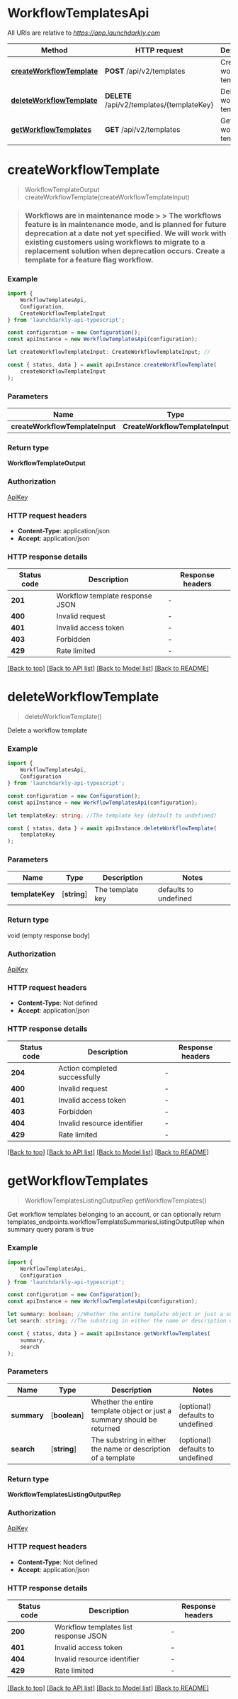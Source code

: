 # WorkflowTemplatesApi

All URIs are relative to *https://app.launchdarkly.com*

|Method | HTTP request | Description|
|------------- | ------------- | -------------|
|[**createWorkflowTemplate**](#createworkflowtemplate) | **POST** /api/v2/templates | Create workflow template|
|[**deleteWorkflowTemplate**](#deleteworkflowtemplate) | **DELETE** /api/v2/templates/{templateKey} | Delete workflow template|
|[**getWorkflowTemplates**](#getworkflowtemplates) | **GET** /api/v2/templates | Get workflow templates|

# **createWorkflowTemplate**
> WorkflowTemplateOutput createWorkflowTemplate(createWorkflowTemplateInput)

> ### Workflows are in maintenance mode > > The workflows feature is in maintenance mode, and is planned for future deprecation at a date not yet specified. We will work with existing customers using workflows to migrate to a replacement solution when deprecation occurs.  Create a template for a feature flag workflow. 

### Example

```typescript
import {
    WorkflowTemplatesApi,
    Configuration,
    CreateWorkflowTemplateInput
} from 'launchdarkly-api-typescript';

const configuration = new Configuration();
const apiInstance = new WorkflowTemplatesApi(configuration);

let createWorkflowTemplateInput: CreateWorkflowTemplateInput; //

const { status, data } = await apiInstance.createWorkflowTemplate(
    createWorkflowTemplateInput
);
```

### Parameters

|Name | Type | Description  | Notes|
|------------- | ------------- | ------------- | -------------|
| **createWorkflowTemplateInput** | **CreateWorkflowTemplateInput**|  | |


### Return type

**WorkflowTemplateOutput**

### Authorization

[ApiKey](../README.md#ApiKey)

### HTTP request headers

 - **Content-Type**: application/json
 - **Accept**: application/json


### HTTP response details
| Status code | Description | Response headers |
|-------------|-------------|------------------|
|**201** | Workflow template response JSON |  -  |
|**400** | Invalid request |  -  |
|**401** | Invalid access token |  -  |
|**403** | Forbidden |  -  |
|**429** | Rate limited |  -  |

[[Back to top]](#) [[Back to API list]](../README.md#documentation-for-api-endpoints) [[Back to Model list]](../README.md#documentation-for-models) [[Back to README]](../README.md)

# **deleteWorkflowTemplate**
> deleteWorkflowTemplate()

Delete a workflow template

### Example

```typescript
import {
    WorkflowTemplatesApi,
    Configuration
} from 'launchdarkly-api-typescript';

const configuration = new Configuration();
const apiInstance = new WorkflowTemplatesApi(configuration);

let templateKey: string; //The template key (default to undefined)

const { status, data } = await apiInstance.deleteWorkflowTemplate(
    templateKey
);
```

### Parameters

|Name | Type | Description  | Notes|
|------------- | ------------- | ------------- | -------------|
| **templateKey** | [**string**] | The template key | defaults to undefined|


### Return type

void (empty response body)

### Authorization

[ApiKey](../README.md#ApiKey)

### HTTP request headers

 - **Content-Type**: Not defined
 - **Accept**: application/json


### HTTP response details
| Status code | Description | Response headers |
|-------------|-------------|------------------|
|**204** | Action completed successfully |  -  |
|**400** | Invalid request |  -  |
|**401** | Invalid access token |  -  |
|**403** | Forbidden |  -  |
|**404** | Invalid resource identifier |  -  |
|**429** | Rate limited |  -  |

[[Back to top]](#) [[Back to API list]](../README.md#documentation-for-api-endpoints) [[Back to Model list]](../README.md#documentation-for-models) [[Back to README]](../README.md)

# **getWorkflowTemplates**
> WorkflowTemplatesListingOutputRep getWorkflowTemplates()

Get workflow templates belonging to an account, or can optionally return templates_endpoints.workflowTemplateSummariesListingOutputRep when summary query param is true

### Example

```typescript
import {
    WorkflowTemplatesApi,
    Configuration
} from 'launchdarkly-api-typescript';

const configuration = new Configuration();
const apiInstance = new WorkflowTemplatesApi(configuration);

let summary: boolean; //Whether the entire template object or just a summary should be returned (optional) (default to undefined)
let search: string; //The substring in either the name or description of a template (optional) (default to undefined)

const { status, data } = await apiInstance.getWorkflowTemplates(
    summary,
    search
);
```

### Parameters

|Name | Type | Description  | Notes|
|------------- | ------------- | ------------- | -------------|
| **summary** | [**boolean**] | Whether the entire template object or just a summary should be returned | (optional) defaults to undefined|
| **search** | [**string**] | The substring in either the name or description of a template | (optional) defaults to undefined|


### Return type

**WorkflowTemplatesListingOutputRep**

### Authorization

[ApiKey](../README.md#ApiKey)

### HTTP request headers

 - **Content-Type**: Not defined
 - **Accept**: application/json


### HTTP response details
| Status code | Description | Response headers |
|-------------|-------------|------------------|
|**200** | Workflow templates list response JSON |  -  |
|**401** | Invalid access token |  -  |
|**404** | Invalid resource identifier |  -  |
|**429** | Rate limited |  -  |

[[Back to top]](#) [[Back to API list]](../README.md#documentation-for-api-endpoints) [[Back to Model list]](../README.md#documentation-for-models) [[Back to README]](../README.md)

